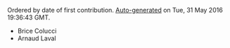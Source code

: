 Ordered by date of first contribution. [Auto-generated](https://github.com/xingrz/node-contributors) on Tue, 31 May 2016 19:36:43 GMT.

- Brice Colucci
- Arnaud Laval
